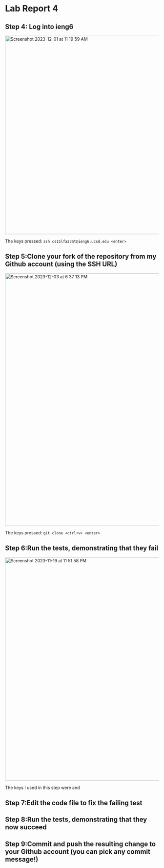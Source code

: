 # Lab Report 4
## Step 4: Log into ieng6
<img width="647" alt="Screenshot 2023-12-01 at 11 19 59 AM" src="https://github.com/Christina-xizi/cse15l-lab-reports/assets/146885167/3368be73-da3a-4d8c-b2c6-3aa2a3070797">

The keys pressed: `ssh cs15lfa23mt@ieng6.ucsd.edu <enter>`

## Step 5:Clone your fork of the repository from my Github account (using the SSH URL)
<img width="823" alt="Screenshot 2023-12-03 at 6 37 13 PM" src="https://github.com/Christina-xizi/cse15l-lab-reports/assets/146885167/6967b351-907a-47d3-97bd-33cf041c4a21">

The keys pressed: `git clone <ctrl+v> <enter>`

## Step 6:Run the tests, demonstrating that they fail
<img width="728" alt="Screenshot 2023-11-19 at 11 51 58 PM" src="https://github.com/Christina-xizi/cse15l-lab-reports/assets/146885167/e81aaa18-4cc8-4b44-908b-5eca0760c152">

The keys I used in this step were <up>  and <enter> 

## Step 7:Edit the code file to fix the failing test
## Step 8:Run the tests, demonstrating that they now succeed
## Step 9:Commit and push the resulting change to your Github account (you can pick any commit message!)

